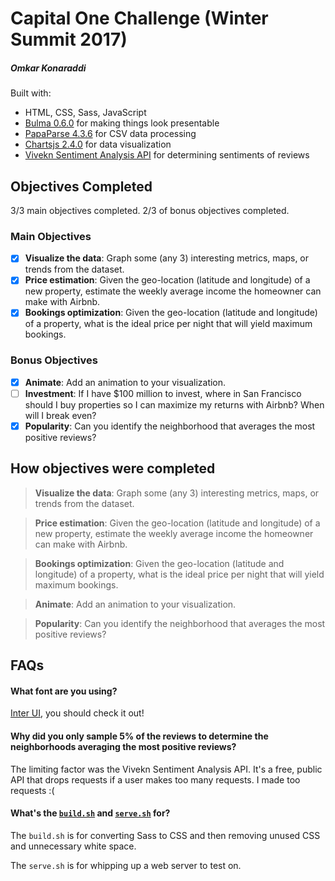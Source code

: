 # Capital One Challenge (Winter Summit 2017)
##### Omkar Konaraddi

Built with:
* HTML, CSS, Sass, JavaScript
* [Bulma 0.6.0](https://bulma.io/) for making things look presentable
* [PapaParse 4.3.6](http://papaparse.com/) for CSV data processing
* [Chartsjs 2.4.0](http://www.chartjs.org/) for data visualization
* [Vivekn Sentiment Analysis API](http://sentiment.vivekn.com/docs/api/) for determining sentiments of reviews

## Objectives Completed
3/3 main objectives completed. 2/3 of bonus objectives completed.

### Main Objectives
- [X] **Visualize the data**: Graph some (any 3) interesting metrics, maps, or trends from the dataset.
- [X] **Price estimation**: Given the geo-location (latitude and longitude) of a new property, estimate the weekly average income the homeowner can make with Airbnb.
- [X] **Bookings optimization**: Given the geo-location (latitude and longitude) of a property, what is the ideal price per night that will yield maximum bookings.

### Bonus Objectives
- [X] **Animate**: Add an animation to your visualization.
- [ ] **Investment**: If I have $100 million to invest, where in San Francisco should I buy properties so I can maximize my returns with Airbnb? When will I break even?
- [X] **Popularity**: Can you identify the neighborhood that averages the most positive reviews?

## How objectives were completed
> **Visualize the data**: Graph some (any 3) interesting metrics, maps, or trends from the dataset.

> **Price estimation**: Given the geo-location (latitude and longitude) of a new property, estimate the weekly average income the homeowner can make with Airbnb.

> **Bookings optimization**: Given the geo-location (latitude and longitude) of a property, what is the ideal price per night that will yield maximum bookings.

> **Animate**: Add an animation to your visualization.

> **Popularity**: Can you identify the neighborhood that averages the most positive reviews?

## FAQs

#### What font are you using?

[Inter UI](https://rsms.me/inter/), you should check it out!

#### Why did you only sample 5% of the reviews to determine the neighborhoods averaging the most positive reviews?

The limiting factor was the Vivekn Sentiment Analysis API. It's a free, public API that drops requests if a user makes too many requests. I made too requests :(

#### What's the [`build.sh`](build.sh) and [`serve.sh`](serve.sh) for?

The `build.sh` is for converting Sass to CSS and then removing unused CSS and unnecessary white space.

The `serve.sh` is for whipping up a web server to test on.


